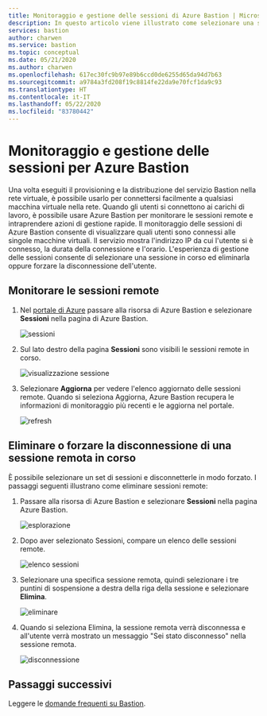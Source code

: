 ```yaml
---
title: Monitoraggio e gestione delle sessioni di Azure Bastion | Microsoft Docs
description: In questo articolo viene illustrato come selezionare una sessione in corso e forzare la disconnessione o eliminarla.
services: bastion
author: charwen
ms.service: bastion
ms.topic: conceptual
ms.date: 05/21/2020
ms.author: charwen
ms.openlocfilehash: 617ec30fc9b97e89b6ccd0de6255d65da94d7b63
ms.sourcegitcommit: a9784a3fd208f19c8814fe22da9e70fcf1da9c93
ms.translationtype: HT
ms.contentlocale: it-IT
ms.lasthandoff: 05/22/2020
ms.locfileid: "83780442"
---
```

# <a name="session-monitoring-and-management-for-azure-bastion"></a>Monitoraggio e gestione delle sessioni per Azure Bastion

Una volta eseguiti il provisioning e la distribuzione del servizio Bastion nella rete virtuale, è possibile usarlo per connettersi facilmente a qualsiasi macchina virtuale nella rete. Quando gli utenti si connettono ai carichi di lavoro, è possibile usare Azure Bastion per monitorare le sessioni remote e intraprendere azioni di gestione rapide. Il monitoraggio delle sessioni di Azure Bastion consente di visualizzare quali utenti sono connessi alle singole macchine virtuali. Il servizio mostra l'indirizzo IP da cui l'utente si è connesso, la durata della connessione e l'orario. L'esperienza di gestione delle sessioni consente di selezionare una sessione in corso ed eliminarla oppure forzare la disconnessione dell'utente.

## <a name="monitor-remote-sessions"></a><a name="monitor"></a>Monitorare le sessioni remote

1. Nel [portale di Azure](https://portal.azure.com) passare alla risorsa di Azure Bastion e selezionare **Sessioni** nella pagina di Azure Bastion.

   ![sessioni](./media/session-monitoring/sessions.png)
2. Sul lato destro della pagina **Sessioni** sono visibili le sessioni remote in corso.

   ![visualizzazione sessione](./media/session-monitoring/view-session.png)
3. Selezionare **Aggiorna** per vedere l'elenco aggiornato delle sessioni remote. Quando si seleziona Aggiorna, Azure Bastion recupera le informazioni di monitoraggio più recenti e le aggiorna nel portale.

   ![refresh](./media/session-monitoring/refresh.png)


## <a name="delete-or-force-disconnect-an-ongoing-remote-session"></a><a name="view"></a>Eliminare o forzare la disconnessione di una sessione remota in corso

È possibile selezionare un set di sessioni e disconnetterle in modo forzato. I passaggi seguenti illustrano come eliminare sessioni remote:

1. Passare alla risorsa di Azure Bastion e selezionare **Sessioni** nella pagina Azure Bastion.

   ![esplorazione](./media/session-monitoring/navigate.png)
2. Dopo aver selezionato Sessioni, compare un elenco delle sessioni remote.

   ![elenco sessioni](./media/session-monitoring/list.png)
3. Selezionare una specifica sessione remota, quindi selezionare i tre puntini di sospensione a destra della riga della sessione e selezionare **Elimina**.

   ![eliminare](./media/session-monitoring/delete.png)
4. Quando si seleziona Elimina, la sessione remota verrà disconnessa e all'utente verrà mostrato un messaggio "Sei stato disconnesso" nella sessione remota.

   ![disconnessione](./media/session-monitoring/disconnect.png)

## <a name="next-steps"></a>Passaggi successivi

Leggere le [domande frequenti su Bastion](bastion-faq.md).
